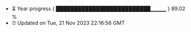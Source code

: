 - ⏳ Year progress { ██████████████████████████▁▁▁▁ } 89.02 %
- ⏰ Updated on Tue, 21 Nov 2023 22:16:56 GMT

